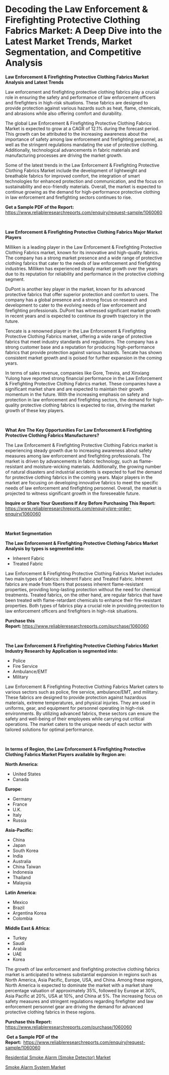 <p><h1>Decoding the Law Enforcement & Firefighting Protective Clothing Fabrics Market: A Deep Dive into the Latest Market Trends, Market Segmentation, and Competitive Analysis</h1></p><p><strong>Law Enforcement & Firefighting Protective Clothing Fabrics Market Analysis and Latest Trends</strong></p>
<p><p>Law enforcement and firefighting protective clothing fabrics play a crucial role in ensuring the safety and performance of law enforcement officers and firefighters in high-risk situations. These fabrics are designed to provide protection against various hazards such as heat, flame, chemicals, and abrasions while also offering comfort and durability.</p><p>The global Law Enforcement & Firefighting Protective Clothing Fabrics Market is expected to grow at a CAGR of 12.1% during the forecast period. This growth can be attributed to the increasing awareness about the importance of safety among law enforcement and firefighting personnel, as well as the stringent regulations mandating the use of protective clothing. Additionally, technological advancements in fabric materials and manufacturing processes are driving the market growth.</p><p>Some of the latest trends in the Law Enforcement & Firefighting Protective Clothing Fabrics Market include the development of lightweight and breathable fabrics for improved comfort, the integration of smart technologies for enhanced protection and communication, and the focus on sustainability and eco-friendly materials. Overall, the market is expected to continue growing as the demand for high-performance protective clothing in law enforcement and firefighting sectors continues to rise.</p></p>
<p><strong>Get a Sample PDF of the Report:&nbsp;</strong> <a href="https://www.reliableresearchreports.com/enquiry/request-sample/1060060">https://www.reliableresearchreports.com/enquiry/request-sample/1060060</a></p>
<p>&nbsp;</p>
<p><strong>Law Enforcement & Firefighting Protective Clothing Fabrics Major Market Players</strong></p>
<p><p>Milliken is a leading player in the Law Enforcement & Firefighting Protective Clothing Fabrics market, known for its innovative and high-quality fabrics. The company has a strong market presence and a wide range of protective clothing fabrics that cater to the needs of law enforcement and firefighting industries. Milliken has experienced steady market growth over the years due to its reputation for reliability and performance in the protective clothing segment.</p><p>DuPont is another key player in the market, known for its advanced protective fabrics that offer superior protection and comfort to users. The company has a global presence and a strong focus on research and development to cater to the evolving needs of law enforcement and firefighting professionals. DuPont has witnessed significant market growth in recent years and is expected to continue its growth trajectory in the future.</p><p>Tencate is a renowned player in the Law Enforcement & Firefighting Protective Clothing Fabrics market, offering a wide range of protective fabrics that meet industry standards and regulations. The company has a strong customer base and a reputation for producing high-performance fabrics that provide protection against various hazards. Tencate has shown consistent market growth and is poised for further expansion in the coming years.</p><p>In terms of sales revenue, companies like Gore, Trevira, and Xinxiang Yulong have reported strong financial performance in the Law Enforcement & Firefighting Protective Clothing Fabrics market. These companies have a significant market share and are expected to maintain their growth momentum in the future. With the increasing emphasis on safety and protection in law enforcement and firefighting sectors, the demand for high-quality protective clothing fabrics is expected to rise, driving the market growth of these key players.</p></p>
<p>&nbsp;</p>
<p><strong>What Are The Key Opportunities For Law Enforcement & Firefighting Protective Clothing Fabrics Manufacturers?</strong></p>
<p><p>The Law Enforcement & Firefighting Protective Clothing Fabrics market is experiencing steady growth due to increasing awareness about safety measures among law enforcement and firefighting professionals. The market is driven by advancements in fabric technology, such as flame-resistant and moisture-wicking materials. Additionally, the growing number of natural disasters and industrial accidents is expected to fuel the demand for protective clothing fabrics in the coming years. Major players in the market are focusing on developing innovative fabrics to meet the specific needs of law enforcement and firefighting personnel. Overall, the market is projected to witness significant growth in the foreseeable future.</p></p>
<p><strong>Inquire or Share Your Questions If Any Before Purchasing This Report:</strong> <a href="https://www.reliableresearchreports.com/enquiry/pre-order-enquiry/1060060">https://www.reliableresearchreports.com/enquiry/pre-order-enquiry/1060060</a></p>
<p>&nbsp;</p>
<p><strong>Market Segmentation</strong></p>
<p><strong>The Law Enforcement & Firefighting Protective Clothing Fabrics Market Analysis by types is segmented into:</strong></p>
<p><ul><li>Inherent Fabric</li><li>Treated Fabric</li></ul></p>
<p><p>Law Enforcement & Firefighting Protective Clothing Fabrics Market includes two main types of fabrics: Inherent Fabric and Treated Fabric. Inherent fabrics are made from fibers that possess inherent flame-resistant properties, providing long-lasting protection without the need for chemical treatments. Treated fabrics, on the other hand, are regular fabrics that have been treated with flame-retardant chemicals to enhance their fire-resistant properties. Both types of fabrics play a crucial role in providing protection to law enforcement officers and firefighters in high-risk situations.</p></p>
<p><strong>Purchase this Report:&nbsp;</strong><a href="https://www.reliableresearchreports.com/purchase/1060060">https://www.reliableresearchreports.com/purchase/1060060</a></p>
<p>&nbsp;</p>
<p><strong>The Law Enforcement & Firefighting Protective Clothing Fabrics Market Industry Research by Application is segmented into:</strong></p>
<p><ul><li>Police</li><li>Fire Service</li><li>Ambulance/EMT</li><li>Military</li></ul></p>
<p><p>Law Enforcement & Firefighting Protective Clothing Fabrics Market caters to various sectors such as police, fire service, ambulance/EMT, and military. These fabrics are designed to provide protection against hazardous materials, extreme temperatures, and physical injuries. They are used in uniforms, gear, and equipment for personnel operating in high-risk environments. By utilizing advanced fabrics, these sectors can ensure the safety and well-being of their employees while carrying out critical operations. The market caters to the unique needs of each sector with tailored solutions for optimal performance.</p></p>
<p>&nbsp;</p>
<p><strong>In terms of Region, the Law Enforcement & Firefighting Protective Clothing Fabrics Market Players available by Region are:</strong></p>
<p>
    <p> <strong> North America: </strong>
        <ul>
            <li>United States</li>
            <li>Canada</li>
        </ul>
        </p> 
    <p> <strong> Europe: </strong>
        <ul>
            <li>Germany</li>
            <li>France</li>
            <li>U.K.</li>
            <li>Italy</li>
            <li>Russia</li>
        </ul>
        </p> 
    <p> <strong> Asia-Pacific: </strong>
        <ul>
            <li>China</li>
            <li>Japan</li>
            <li>South Korea</li>
            <li>India</li>
            <li>Australia</li>
            <li>China Taiwan</li>
            <li>Indonesia</li>
            <li>Thailand</li>
            <li>Malaysia</li>
        </ul>
        </p> 
    <p> <strong> Latin America: </strong>
        <ul>
            <li>Mexico</li>
            <li>Brazil</li>
            <li>Argentina Korea</li>
            <li>Colombia</li>
        </ul>
        </p> 
    <p> <strong> Middle East & Africa: </strong>
        <ul>
            <li>Turkey</li>
            <li>Saudi</li>
            <li>Arabia</li>
            <li>UAE</li>
            <li>Korea</li>
        </ul>
    </p>
    </p>
<p><p>The growth of law enforcement and firefighting protective clothing fabrics market is anticipated to witness substantial expansion in regions such as North America, Asia Pacific, Europe, USA, and China. Among these regions, North America is expected to dominate the market with a market share percentage valuation of approximately 35%, followed by Europe at 30%, Asia Pacific at 20%, USA at 10%, and China at 5%. The increasing focus on safety measures and stringent regulations regarding firefighter and law enforcement personnel gear are driving the demand for advanced protective clothing fabrics in these regions.</p></p>
<p><strong>Purchase this Report: </strong><a href="https://www.reliableresearchreports.com/purchase/1060060">https://www.reliableresearchreports.com/purchase/1060060</a></p>
<p>&nbsp;<strong>Get a Sample PDF of the Report:&nbsp;&nbsp;</strong><a href="https://www.reliableresearchreports.com/enquiry/request-sample/1060060">https://www.reliableresearchreports.com/enquiry/request-sample/1060060</a></p>
<p><strong></strong></p>
<p><p><a href="https://issuu.com/reportprime-2/docs/residential-smoke-alarm-smoke-detector-market-size">Residential Smoke Alarm (Smoke Detector) Market</a></p><p><a href="https://issuu.com/reportprime-2/docs/smoke-alarm-system-market-size-2030.pptx">Smoke Alarm System Market</a></p></p>